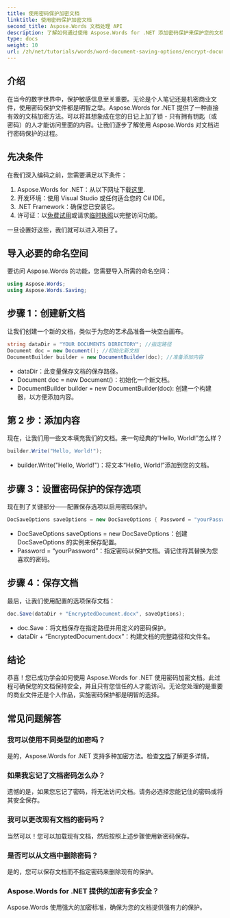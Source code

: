 ```yaml
---
title: 使用密码保护加密文档
linktitle: 使用密码保护加密文档
second_title: Aspose.Words 文档处理 API
description: 了解如何通过使用 Aspose.Words for .NET 添加密码保护来保护您的文档。本综合指南将引导您完成整个过程。
type: docs
weight: 10
url: /zh/net/tutorials/words/word-document-saving-options/encrypt-document-with-password-protect/
---
```

## 介绍

在当今的数字世界中，保护敏感信息至关重要。无论是个人笔记还是机密商业文件，使用密码保护文件都是明智之举。Aspose.Words for .NET 提供了一种直接有效的文档加密方法。可以将其想象成在您的日记上加了锁 - 只有拥有钥匙（或密码）的人才能访问里面的内容。让我们逐步了解使用 Aspose.Words 对文档进行密码保护的过程。

## 先决条件

在我们深入编码之前，您需要满足以下条件：

1.  Aspose.Words for .NET：从以下网址下载[这里](https://releases.aspose.com/words/net/).
2. 开发环境：使用 Visual Studio 或任何适合您的 C# IDE。
3. .NET Framework：确保您已安装它。
4. 许可证：以[免费试用](https://releases.aspose.com/)或请求[临时执照](https://purchase.aspose.com/temporary-license/)以完整访问功能。

一旦设置好这些，我们就可以进入项目了。

## 导入必要的命名空间

要访问 Aspose.Words 的功能，您需要导入所需的命名空间：

```csharp
using Aspose.Words;
using Aspose.Words.Saving;
```

## 步骤 1：创建新文档

让我们创建一个新的文档，类似于为您的艺术品准备一块空白画布。

```csharp
string dataDir = "YOUR DOCUMENTS DIRECTORY"; //指定路径
Document doc = new Document(); //初始化新文档
DocumentBuilder builder = new DocumentBuilder(doc); //准备添加内容
```

- dataDir：此变量保存文档的保存路径。
- Document doc = new Document()：初始化一个新文档。
- DocumentBuilder builder = new DocumentBuilder(doc): 创建一个构建器，以方便添加内容。

## 第 2 步：添加内容

现在，让我们用一些文本填充我们的文档。来一句经典的“Hello, World!”怎么样？

```csharp
builder.Write("Hello, World!");
```

- builder.Write("Hello, World!")：将文本“Hello, World!”添加到您的文档。

## 步骤 3：设置密码保护的保存选项

现在到了关键部分——配置保存选项以启用密码保护。

```csharp
DocSaveOptions saveOptions = new DocSaveOptions { Password = "yourPassword" }; //在此设置您的密码
```

- DocSaveOptions saveOptions = new DocSaveOptions：创建 DocSaveOptions 的实例来保存配置。
- Password = “yourPassword”：指定密码以保护文档。请记住将其替换为您喜欢的密码。

## 步骤 4：保存文档

最后，让我们使用配置的选项保存文档：

```csharp
doc.Save(dataDir + "EncryptedDocument.docx", saveOptions);
```

- doc.Save：将文档保存在指定路径并用定义的密码保护。
- dataDir + “EncryptedDocument.docx”：构建文档的完整路径和文件名。

## 结论

恭喜！您已成功学会如何使用 Aspose.Words for .NET 使用密码加密文档。此过程可确保您的文档保持安全，并且只有您信任的人才能访问。无论您处理的是重要的商业文件还是个人作品，实施密码保护都是明智的选择。

## 常见问题解答

### 我可以使用不同类型的加密吗？
是的，Aspose.Words for .NET 支持多种加密方法。检查[文档](https://reference.aspose.com/words/net/)了解更多详情。

### 如果我忘记了文档密码怎么办？
遗憾的是，如果您忘记了密码，将无法访问文档。请务必选择您能记住的密码或将其安全保存。

### 我可以更改现有文档的密码吗？
当然可以！您可以加载现有文档，然后按照上述步骤使用新密码保存。

### 是否可以从文档中删除密码？
是的，您可以保存文档而不指定密码来删除现有的保护。

### Aspose.Words for .NET 提供的加密有多安全？
Aspose.Words 使用强大的加密标准，确保为您的文档提供强有力的保护。
